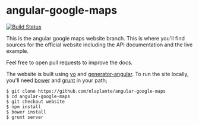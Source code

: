 angular-google-maps
===================

[![Build Status](https://travis-ci.org/nlaplante/angular-google-maps.png?branch=website)](https://travis-ci.org/nlaplante/angular-google-maps)

This is the angular google maps website branch. This is where you'll find sources for the official 
website including the API documentation and the live example.

Feel free to open pull requests to improve the docs.

The website is built using [yo](http://yeoman.io/) and [generator-angular](https://github.com/yeoman/generator-angular). To run the site locally, you'll need [bower](http://bower.io/) and [grunt](http://gruntjs.com/) in your path;

```
$ git clone https://github.com/nlaplante/angular-google-maps
$ cd angular-google-maps
$ git checkout website
$ npm install 
$ bower install
$ grunt server
```
